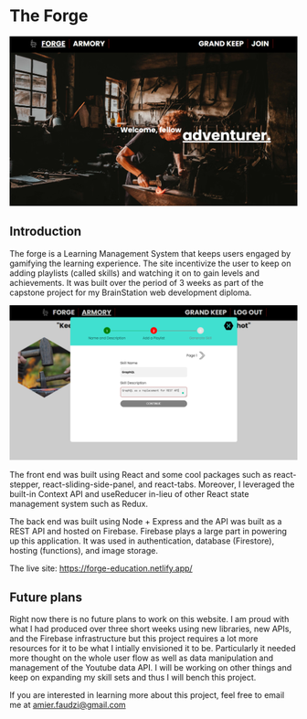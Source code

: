 # The Forge

![Home](forgefront.PNG)

## Introduction
The forge is a Learning Management System that keeps users engaged by gamifying the learning experience. The site incentivize the user to keep on adding playlists (called skills) and watching it on to gain levels and achievements. It was built over the period of 3 weeks as part of the capstone project for my BrainStation web development diploma. 

![AddSkill](forgeAddSkill.PNG)

The front end was built using React and some cool packages such as react-stepper, react-sliding-side-panel, and react-tabs. Moreover, I leveraged the built-in Context API and useReducer in-lieu of other React state management system such as Redux.

The back end was built using Node + Express and the API was built as a REST API and hosted on Firebase. Firebase plays a large part in powering up this application. It was used in authentication, database (Firestore), hosting (functions), and image storage. 

The live site: https://forge-education.netlify.app/

## Future plans
Right now there is no future plans to work on this website. I am proud with what I had produced over three short weeks using new libraries, new APIs, and the Firebase infrastructure but this project requires a lot more resources for it to be what I intially envisioned it to be. Particularly it needed more thought on the whole user flow as well as data manipulation and management of the Youtube data API. I will be working on other things and keep on expanding my skill sets and thus I will bench this project.

If you are interested in learning more about this project, feel free to email me at amier.faudzi@gmail.com


